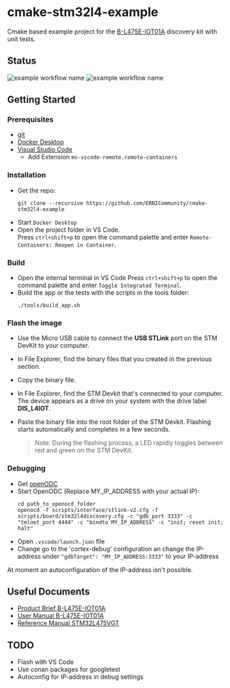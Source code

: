 # cmake-stm32l4-example

Cmake based example project for the [B-L475E-IOT01A](https://www.st.com/resource/en/data_brief/b-l475e-iot01a.pdf) discovery kit with unit tests.

## Status
![example workflow name](https://github.com/ERNICommunity/cmake-stm32l4-example/workflows/build-app_arm-gcc/badge.svg)
![example workflow name](https://github.com/ERNICommunity/cmake-stm32l4-example/workflows/buildNtest-core_linux-gcc/badge.svg)

## Getting Started

### Prerequisites

- [git](https://git-scm.com/downloads)
- [Docker Desktop](https://www.docker.com/get-started)
- [Visual Studio Code](https://code.visualstudio.com/)
  - Add Extension `ms-vscode-remote.remote-containers`

### Installation

- Get the repo:
  ```ssh
  git clone --recursive https://github.com/ERNICommunity/cmake-stm32l4-example
  ```
- Start `Docker Desktop`
- Open the project folder in VS Code.  
  Press `ctrl+shift+p` to open the command palette and enter `Remote-Containers: Reopen in Container`.

### Build

- Open the internal terminal in VS Code
  Press `ctrl+shift+p` to open the command palette and enter `Toggle Integrated Terminal`.
- Build the app or the tests with the scripts in the tools folder:
  ```ssh
  ./tools/build_app.sh
  ```

### Flash the image

- Use the Micro USB cable to connect the **USB STLink** port on the STM DevKit to your computer.
- In File Explorer, find the binary files that you created in the previous section.
- Copy the binary file.
- In File Explorer, find the STM Devkit that's connected to your computer. The device appears as a drive on your system with the drive label **DIS_L4IOT**.
- Paste the binary file into the root folder of the STM Devkit. Flashing starts automatically and completes in a few seconds.

    > Note: During the flashing process, a LED rapidly toggles between red and green on the STM DevKit.

### Debugging

- Get [openODC](http://openocd.org/getting-openocd/)
- Start OpenODC (Replace MY_IP_ADDRESS with your actual IP): 
  ```
  cd path_to_openocd_folder
  openocd -f scripts/interface/stlink-v2.cfg -f scripts/board/stm32l4discovery.cfg -c "gdb_port 3333" -c "telnet_port 4444" -c "bindto MY_IP_ADDRESS" -c "init; reset init; halt"
  ```
- Open `.vscode/launch.json` file
- Change go to the 'cortex-debug' configuration an change the IP-address under `"gdbTarget": "MY_IP_ADDRESS:3333"` to your IP-address

At moment an autoconfiguration of the IP-address isn't possible.

## Useful Documents

- [Product Brief B-L475E-IOT01A](https://www.st.com/resource/en/data_brief/b-l475e-iot01a.pdf)
- [User Manual B-L475E-IOT01A](https://www.st.com/resource/en/user_manual/dm00347848-discovery-kit-for-iot-node-multichannel-communication-with-stm32l4-stmicroelectronics.pdf)
- [Reference Manual STM32L475VGT](https://www.st.com/resource/en/reference_manual/dm00083560-stm32l4x5-and-stm32l4x6-advanced-arm-based-32-bit-mcus-stmicroelectronics.pdf)

## TODO

- Flash with VS Code
- Use conan packages for googletest
- Autoconfig for IP-address in debug settings
